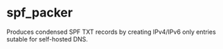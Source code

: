 # spf_packer
Produces condensed SPF TXT records by creating IPv4/IPv6 only entries sutable for self-hosted DNS.
